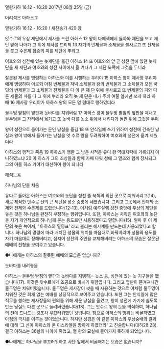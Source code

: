 열왕기하 16:12 - 16:20 
2017년 08월 25일 (금)

어리석은 아하스 2



열왕기하 16:12 - 16:20 / 새찬송가 420 장


앗수르의 우상 제단에서 제사를 드린 아하스
12 왕이 다메섹에서 돌아와 제단을 보고 제단 앞에 나아가 그 위에 제사를 드리되 13
자기의 번제물과 소제물을 불사르고 또 전제물을 붓고 수은제 짐승의 피를 제단에
뿌리고

여호와의 성전에 있는 놋제단을 옮긴 아하스
14 또 여호와의 앞 곧 성전 앞에 있던 놋제단을 새 제단과 여호와의 성전 사이에서 옮
겨다가 그 제단 북쪽에 그것을 두니라

잘못된 제사를 명령하는 아하스와 이를 시행하는 우리야
15 아하스 왕이 제사장 우리야에게 명령하여 이르되 아침 번제물과 저녁 소제물과
왕의 번제물과 그 소제물과 모든 국민의 번제물과 그 소제물과 전제물을 다 이 큰 제
단 위에 불사르고 또 번제물의 피와 다른 제물의 피를 다 그 위에 뿌리라 오직 놋 제
단은 내가 주께 여쭐 일에만 쓰게 하라 하매 16 제사장 우리야가 아하스 왕의 모든 명
령대로 행하였더라

물두멍 받침의 옆판과 놋바다를 치워버림
17 아하스 왕이 물두멍 받침의 옆판을 떼내고 물두멍을 그 자리에서 옮기고 또 놋바
다를 놋소 위에서 내려다가 돌판 위에 그것을 두며

왕이 성전으로 들어가는 문인 낭실을 옮김
18 또 안식일에 쓰기 위하여 성전에 건축한 낭실과 왕이 밖에서 들어가는 낭실을 앗
수르 왕을 두려워하여 여호와의 성전에 옮겨 세웠더라

아하스의 행적과 죽음
19 아하스가 행한 그 남은 사적은 유다 왕 역대지략에 기록되지 아니하였느냐 20 아
하스가 그의 조상들과 함께 자매 다윗 성에 그 열조와 함께 장사되고 그의 아들 히스
기야가 대신하여 왕이 되니라

해석도움





하나님의 단을 치움

유다로 돌아온 아하스는 여호와의 놋단을 성전 뜰 북쪽의 외진 곳으로 치워버리고(14), 새로 제작한 앗수르 신의 큰 제단을 성소 중앙에 세웠습니다. 그리고 그곳에서 번제와 소제와 전제와 수은제를 드렸습니다(12-13). 이처럼 예루살렘 성전 중앙에 우상의 제단을 놓은 것은 하나님을 완전히 부정하는 행위입니다. 또한, 아하스는 치워진 여호와의 놋단을 자기 개인적으로 하나님께 묻는 용도로만 사용하겠다고 말합니다(15). 
얼마 후 이 제단의 놋은 녹여져, ‘ 아하스의 일영표’ 라고 불리는 해시계를 만드는데 사용되었다고 합니다. 하나님의 명령에 따라 배치된 성물의 위치를 마음대로 바꿔버리며 성물의 용도를 자기 마음대로 정해버리고, 심지어 성전의 주인을 교체해버리는 아하스의 모습은 잘못된 예배의 전형을
보여주고 있습니다.

●나에게는 아하스의 잘못된 예배의 모습은 없습니까?

놋바다를 내려놓음

아하스는 물두멍 받침의 옆판과 놋바다를 지탱하는 놋소 등, 성전에 있는 놋 기구들을 뗐습니다(17). 이것은 앗수르에게 조공으로 바치기 위함입니다. 그리고 옆판이 뜯겨져나간 물두멍은 치워버렸습니다. 물두멍은 제사장이 씻을 때 사용하는 것으로 이처럼 물두멍이 치워진 것은 회개 없는 예배를 상징적으로 보여주고 있습니다. 
또한 그는 안식일에 많은 직무를 행하는 제사장들의 편의를 위해 세운 낭실을 옮겼고, 왕이 성전에 가기에 쉽도록 만든 낭실도 다른 곳으로 돌려버렸습니다(18). 그는 앗수르 왕의 눈을 의식하여, 하나님의 전에 드나드는 것조차 부끄러워했던 것입니다. 참으로 아하스의 행위는 비굴하였고 아첨의 극치를 이루는 것이었습니다. 
하지만 성경은 이 같은 아하스의 우상숭배의 결과에 대해 ‘그 신이 아하스와 온 이스라엘을 망하게 하였더라’ 고 진술합니다(대하28:23). 결국 아하스는 36살의 나이에 죽었고, 열 왕의 묘실에 들어가지 못하게 되었습니다.

●나에게는 하나님을 부끄러워하고 사탄 앞에서 비굴해지는 모습은 없습니까?
